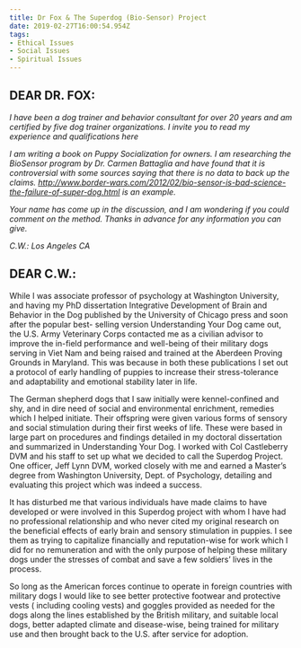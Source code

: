 ```yaml
---
title: Dr Fox & The Superdog (Bio-Sensor) Project
date: 2019-02-27T16:00:54.954Z
tags:
- Ethical Issues
- Social Issues
- Spiritual Issues
---
```

## DEAR DR. FOX:

_I have been a dog trainer and behavior consultant for over 20 years and am certified by five dog trainer organizations.  I invite you to read my experience and qualifications here_ 

_I am writing a book on Puppy Socialization for owners.   I am researching the BioSensor program by Dr. Carmen Battaglia and have found that it is controversial with some sources saying that there is no data to back up the claims.  http://www.border-wars.com/2012/02/bio-sensor-is-bad-science-the-failure-of-super-dog.html is an example._

 _Your name has come up in the discussion, and I am wondering if you could comment on the method.  Thanks in advance for any information you can give._

_C.W.: Los Angeles CA_

## DEAR C.W.:

While I was associate professor of psychology at Washington University, and having my PhD dissertation Integrative Development of Brain and Behavior in the Dog published by the University of Chicago press and soon after the popular best- selling version Understanding Your Dog came out, the U.S. Army Veterinary Corps contacted me as a civilian advisor to improve the in-field performance and well-being of their military dogs serving in Viet Nam and being raised and trained at the Aberdeen Proving Grounds in Maryland. This was because in both these publications I set out a protocol of early handling of puppies to increase their stress-tolerance and adaptability and emotional stability later in life.

The German shepherd dogs that I saw initially were kennel-confined and shy, and in dire need of social and environmental enrichment, remedies which I helped initiate. Their offspring were given various forms of sensory and social stimulation during their first weeks of life. These were based in large part on procedures and findings detailed in my doctoral dissertation and summarized in Understanding Your Dog.  I worked with Col Castleberry DVM and his staff to set up what we decided to call the Superdog Project. One officer, Jeff Lynn DVM, worked closely with me and earned a Master’s degree from Washington University, Dept. of Psychology, detailing and evaluating this project which was indeed a success.

It has disturbed me that various individuals have made claims to have developed or were involved in this Superdog project with whom I have had no professional relationship and who never cited my original research on the beneficial effects of early brain and sensory stimulation in puppies. I see them as trying to capitalize financially and reputation-wise for work which I did for no remuneration and with the only purpose of helping these military dogs under the stresses of combat and save a few soldiers’ lives in the process.

So long as the American forces continue to operate in foreign countries with military dogs I would like to see better protective footwear and protective vests ( including cooling vests) and goggles provided as needed for the dogs along the lines established by the British military, and suitable local dogs, better adapted climate and disease-wise, being trained for military use and then brought back to the U.S. after service for adoption.
